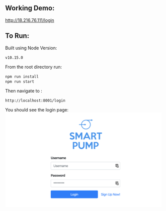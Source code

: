 ## Working Demo: 

http://18.216.76.111/login

## To Run: 

Built using Node Version: 

    v10.15.0

From the root directory run: 
 
    npm run install
    npm run start 

Then navigate to :

    http://localhost:8001/login

You should see the login page: 
![GitHub Logo](/Images/LogoSplash.png)
